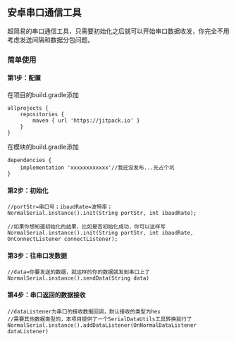 ## 安卓串口通信工具
超简易的串口通信工具，只需要初始化之后就可以开始串口数据收发，你完全不用考虑发送间隔和数据分包问题。

### 简单使用
#### 第1步：配置
在项目的build.gradle添加
```
allprojects {
    repositories {
        maven { url 'https://jitpack.io' }
    }
}
```
在模块的build.gradle添加
```
dependencies {
    implementation 'xxxxxxxxxxxx'//我还没发布...先占个坑
}
```

#### 第2步：初始化
```
//portStr=串口号；ibaudRate=波特率；
NormalSerial.instance().init(String portStr, int ibaudRate);

//如果你想知道初始化的结果，比如是否初始化成功，你可以这样写
NormalSerial.instance().init(String portStr, int ibaudRate, OnConnectListener connectListener);

```

#### 第3步：往串口发数据
```
//data=你要发送的数据，就这样的你的数据就发到串口上了
NormalSerial.instance().sendData(String data)

```

#### 第4步：串口返回的数据接收
```
//dataListener为串口的接收数据回调，默认接收的类型为hex
//需要其他数据类型的，本项目提供了一个SerialDataUtils工具转换就行了
NormalSerial.instance().addDataListener(OnNormalDataListener dataListener)
```